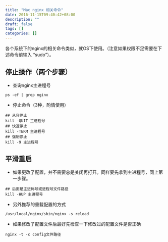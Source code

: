 ```yaml
---
title: "Mac nginx 相关命令"
date: 2016-11-15T09:40:42+08:00
description: ""
draft: false
tags: []
categories: []
---
```


各个系统下的nginx的相关命令类似，就OS下使用。（注意如果权限不足需要在下述命令前输入 “sudo”）。

## 停止操作（两个步骤）

+ 查询nginx主进程号
```
ps -ef | grep nginx
```

+ 停止命令（3种，酌情使用）
```
## 从容停止
kill -QUIT 主进程号
## 快速停止
kill -TERM 主进程号
## 强制停止
kill -9 主进程号
```

## 平滑重启


+ 如果更改了配置，并不需要总是关闭再打开。同样要先拿到主进程号，同上第一步骤。
```
## 后面是主进称号或进程号文件路径
kill -HUP 主进程号
```

+ 另外推荐的重载配置的方式
```
/usr/local/nginx/sbin/nginx -s reload
```

+ 如果修改了配置文件后最好先检查一下修改过的配置文件是否正确

```
nginx -t -c config文件路径
```
